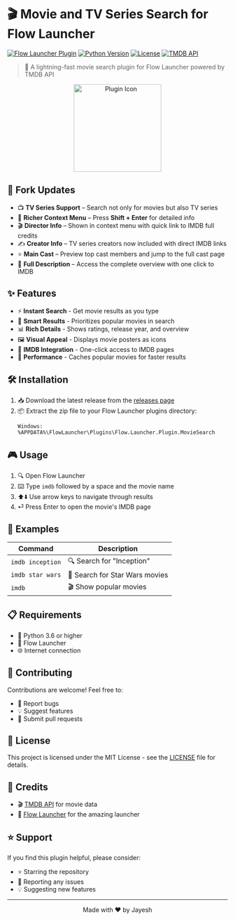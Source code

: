 # 🎬 Movie and TV Series Search for Flow Launcher

[![Flow Launcher Plugin](https://img.shields.io/badge/Flow%20Launcher-Plugin-blue)](https://github.com/Flow-Launcher/Flow.Launcher)
[![Python Version](https://img.shields.io/badge/Python-3.6%2B-blue)](https://www.python.org)
[![License](https://img.shields.io/badge/License-MIT-green.svg)](LICENSE)
[![TMDB API](https://img.shields.io/badge/TMDB-API-yellow)](https://www.themoviedb.org/documentation/api)

> 🚀 A lightning-fast movie search plugin for Flow Launcher powered by TMDB API

<div align="center">
  <img src="image//icon.png" alt="Plugin Icon" width="200"/>
</div>

## 🔄 Fork Updates

- 📺 **TV Series Support** – Search not only for movies but also TV series  
- 📑 **Richer Context Menu** – Press **Shift + Enter** for detailed info  
- 🎬 **Director Info** – Shown in context menu with quick link to IMDB full credits  
- ✍️ **Creator Info** – TV series creators now included with direct IMDB links  
- ⭐ **Main Cast** – Preview top cast members and jump to the full cast page  
- 📝 **Full Description** – Access the complete overview with one click to IMDB

## ✨ Features

- ⚡ **Instant Search** - Get movie results as you type
- 🎯 **Smart Results** - Prioritizes popular movies in search
- 📊 **Rich Details** - Shows ratings, release year, and overview
- 🖼️ **Visual Appeal** - Displays movie posters as icons
- 🔗 **IMDB Integration** - One-click access to IMDB pages
- 💾 **Performance** - Caches popular movies for faster results

## 🛠️ Installation

1. 📥 Download the latest release from the [releases page](https://github.com/jayeshvegda/Flow.Launcher.Plugin.MovieSearch/releases)
2. 📦 Extract the zip file to your Flow Launcher plugins directory:
   ```
   Windows: %APPDATA%\FlowLauncher\Plugins\Flow.Launcher.Plugin.MovieSearch
   ```

## 🎮 Usage

1. 🔍 Open Flow Launcher
2. ⌨️ Type `imdb` followed by a space and the movie name
3. ⬆️⬇️ Use arrow keys to navigate through results
4. ⏎ Press Enter to open the movie's IMDB page

## 🎯 Examples

| Command | Description |
|---------|-------------|
| `imdb inception` | 🔍 Search for "Inception" |
| `imdb star wars` | 🌟 Search for Star Wars movies |
| `imdb` | 🎬 Show popular movies |

## 📋 Requirements

- 🐍 Python 3.6 or higher
- 🚀 Flow Launcher
- 🌐 Internet connection

## 🤝 Contributing

Contributions are welcome! Feel free to:
- 🐛 Report bugs
- 💡 Suggest features
- 🔧 Submit pull requests

## 📝 License

This project is licensed under the MIT License - see the [LICENSE](LICENSE) file for details.

## 🙏 Credits

- 🎬 [TMDB API](https://www.themoviedb.org/documentation/api) for movie data
- 🚀 [Flow Launcher](https://github.com/Flow-Launcher/Flow.Launcher) for the amazing launcher

## ⭐ Support

If you find this plugin helpful, please consider:
- ⭐ Starring the repository
- 🐛 Reporting any issues
- 💡 Suggesting new features

---

<div align="center">
  Made with ❤️ by Jayesh
</div> 




